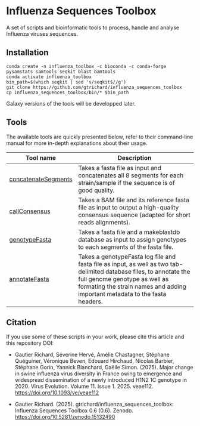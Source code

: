# Influenza Sequences Toolbox
A set of scripts and bioinformatic tools to process, handle and analyse Influenza viruses sequences.

## Installation

```
conda create -n influenza_toolbox -c bioconda -c conda-forge pysamstats samtools seqkit blast bamtools
conda activate influenza_toolbox
bin_path=$(which seqkit | sed 's/seqkit$//g')
git clone https://github.com/gtrichard/influenza_sequences_toolbox
cp influenza_sequences_toolbox/bin/* $bin_path
```

Galaxy versions of the tools will be developped later.


## Tools

The available tools are quickly presented below, refer to their command-line manual for more in-depth explanations about their usage.

| Tool name         | Description                                          |
| ----------------- | ---------------------------------------------------- |
| [concatenateSegments] | Takes a fasta file as input and concatenates all 8 segments for each strain/sample if the sequence is of good quality. |
| [callConsensus] | Takes a BAM file and its reference fasta file as input to output a high-quality consensus sequence (adapted for short reads alignments). |
| [genotypeFasta] | Takes a fasta file and a makeblastdb database as input to assign genotypes to each segments of the fasta file. |
| [annotateFasta] | Takes a genotypeFasta log file and fasta file as input, as well as two tab-delimited database files, to annotate the full genome genotype as well as formating the strain names and adding important metadata to the fasta headers. |

[seqkit]: https://bioinf.shenwei.me/seqkit/
[blast]: https://www.biostars.org/p/266983/
[concatenateSegments]: https://github.com/gtrichard/influenza_sequences_toolbox/blob/main/bin/concatenateSegments
[callConsensus]: https://github.com/gtrichard/influenza_sequences_toolbox/blob/main/bin/callConsensus
[genotypeFasta]: https://github.com/gtrichard/influenza_sequences_toolbox/blob/main/bin/genotypeFasta
[annotateFasta]: https://github.com/gtrichard/influenza_sequences_toolbox/blob/main/bin/annotateFasta


## Citation

If you use some of these scripts in your work, please cite this article and this repository DOI:

- Gautier Richard, Séverine Hervé, Amélie Chastagner, Stéphane Quéguiner, Véronique Beven, Edouard Hirchaud, Nicolas Barbier, Stéphane Gorin, Yannick Blanchard, Gaëlle Simon. (2025). Major change in swine influenza virus diversity in France owing to emergence and widespread dissemination of a newly introduced H1N2 1C genotype in 2020. Virus Evolution. Volume 11. Issue 1. 2025. veae112. https://doi.org/10.1093/ve/veae112

- Gautier Richard. (2025). gtrichard/influenza_sequences_toolbox: Influenza Sequences Toolbox 0.6 (0.6). Zenodo. https://doi.org/10.5281/zenodo.15132490
